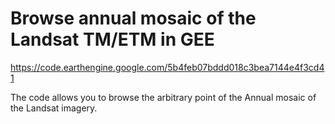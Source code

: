 # Browse annual mosaic of the Landsat TM/ETM in GEE

https://code.earthengine.google.com/5b4feb07bddd018c3bea7144e4f3cd41

The code allows you to browse the arbitrary point of the Annual mosaic of the Landsat imagery.



